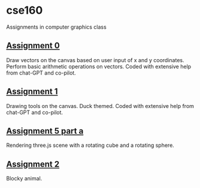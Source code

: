 # cse160
 Assignments in computer graphics class

 ## [Assignment 0 ](https://blu-octopus.github.io/cse160/asgn0/asgn0)

Draw vectors on the canvas based on user input  of x and y coordinates.
Perform basic arithmetic operations on vectors.
Coded with extensive help from chat-GPT and co-pilot.

## [Assignment 1](https://blu-octopus.github.io/cse160/asgn1/asgn1)

Drawing tools on the canvas. Duck themed. 
Coded with extensive help from chat-GPT and co-pilot.

## [Assignment 5 part a](https://blu-octopus.github.io/cse160/asgn5a/asgn5)

Rendering three.js scene with a rotating cube and a rotating sphere.

## [Assignment 2](https://blu-octopus.github.io/cse160/asgn2/asgn2)

Blocky animal.

